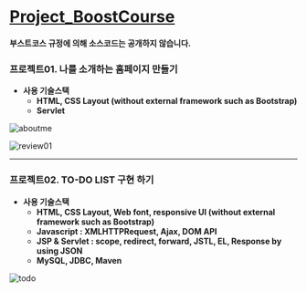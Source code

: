 # [Project_BoostCourse](https://www.edwith.org/boost-course/intro)
**부스트코스 규정에 의해 소스코드는 공개하지 않습니다.**

### 프로젝트01. 나를 소개하는 홈페이지 만들기
- **사용 기술스택**
  - **HTML, CSS Layout (without external framework such as Bootstrap)**
  - **Servlet**

![aboutme](https://github.com/DustinYook/Project_BoostCourse/blob/master/image/project01.gif)

![review01](https://github.com/DustinYook/Project_BoostCourse/blob/master/review/review01.PNG)

-----

### 프로젝트02. TO-DO LIST 구현 하기
- **사용 기술스택**
  - **HTML, CSS Layout, Web font, responsive UI (without external framework such as Bootstrap)**
  - **Javascript : XMLHTTPRequest, Ajax, DOM API**
  - **JSP & Servlet : scope, redirect, forward, JSTL, EL, Response by using JSON**
  - **MySQL, JDBC, Maven**
  
![todo](https://github.com/DustinYook/Project_BoostCourse/blob/master/image/project02.gif)
